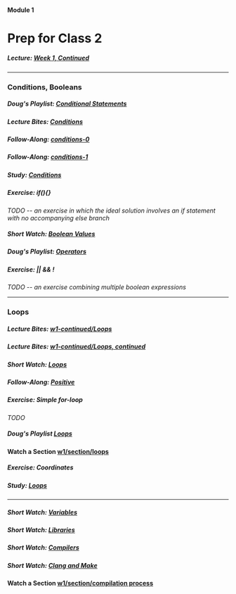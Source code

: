 #### Module 1 
# Prep for Class 2


##### Lecture: [Week 1, Continued]()


***

### Conditions, Booleans

##### Doug's Playlist: [Conditional Statements](https://www.youtube.com/watch?v=kTnp_-nyocs&list=PLhQjrBD2T38117CFyiIB9x4NOR6979YwA&index=4)

##### Lecture Bites: [Conditions](http://cdn.cs50.net/2015/fall/lectures/1/f/notes1f/notes1f.html#conditions)

##### Follow-Along: [conditions-0]()

##### Follow-Along: [conditions-1]()

##### Study: [Conditions]()

##### Exercise: if(){}
*TODO -- an exercise in which the ideal solution involves an if statement with no accompanying else branch*

##### Short Watch: [Boolean Values](https://youtu.be/M058skV1iL0?list=PLhQjrBD2T381NKQHUCTezeyCYzbnN4GjC)

##### Doug's Playlist: [Operators](https://www.youtube.com/watch?v=JFieJW_kZq4&list=PLhQjrBD2T38117CFyiIB9x4NOR6979YwA&index=2)

##### Exercise: || && !
*TODO -- an exercise combining multiple boolean expressions*

***


### Loops

##### Lecture Bites: [w1-continued/Loops]()
##### Lecture Bites: [w1-continued/Loops, continued]()
##### Short Watch: [Loops]()
##### Follow-Along: [Positive]()
##### Exercise: Simple for-loop
*TODO*
##### Doug's Playlist [Loops](https://www.youtube.com/watch?v=rBEwCpvwdPY&index=5&list=PLhQjrBD2T38117CFyiIB9x4NOR6979YwA)
#### Watch a Section [w1/section/loops](https://youtu.be/kpSLlIj97Ss?t=1419)
##### Exercise: Coordinates
##### Study: [Loops]()
***

##### Short Watch: [Variables]()

##### Short Watch: [Libraries](https://youtu.be/ED7QtgXDShY?list=PLhQjrBD2T381NKQHUCTezeyCYzbnN4GjC) 
##### Short Watch: [Compilers]() 
##### Short Watch: [Clang and Make](https://youtu.be/U3zCxnj2w8M?list=PLhQjrBD2T381NKQHUCTezeyCYzbnN4GjC)
#### Watch a Section [w1/section/compilation process](https://youtu.be/XRvvitgap5Y?t=2549)
